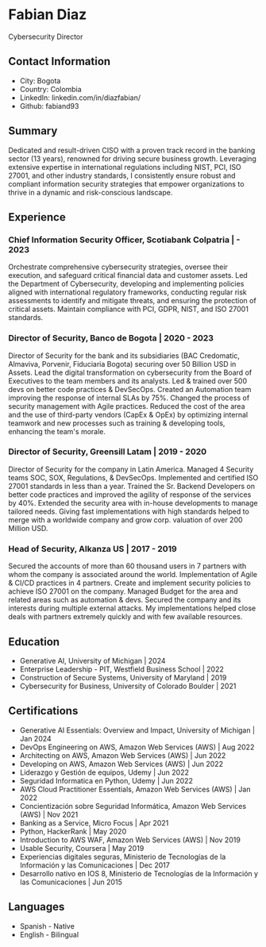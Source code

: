 # Fabian Diaz
Cybersecurity Director

## Contact Information
- City: Bogota
- Country: Colombia
- LinkedIn: linkedin.com/in/diazfabian/
- Github: fabiand93

## Summary
Dedicated and result-driven CISO with a proven track record in the banking sector (13 years), renowned for driving secure business growth. Leveraging extensive expertise in international regulations including NIST, PCI, ISO 27001, and other industry standards, I consistently ensure robust and compliant information security strategies that empower organizations to thrive in a dynamic and risk-conscious landscape.

## Experience
### Chief Information Security Officer, Scotiabank Colpatria | - 2023
Orchestrate comprehensive cybersecurity strategies, oversee their execution, and safeguard critical financial data and customer assets. Led the Department of Cybersecurity, developing and implementing policies aligned with international regulatory frameworks, conducting regular risk assessments to identify and mitigate threats, and ensuring the protection of critical assets. Maintain compliance with PCI, GDPR, NIST, and ISO 27001 standards.

### Director of Security, Banco de Bogota | 2020 - 2023
Director of Security for the bank and its subsidiaries (BAC Credomatic, Almaviva, Porvenir, Fiduciaria Bogota) securing over 50 Billion USD in Assets. Lead the digital transformation on cybersecurity from the Board of Executives to the team members and its analysts. Led & trained over 500 devs on better code practices & DevSecOps. Created an Automation team improving the response of internal SLAs by 75%. Changed the process of security management with Agile practices. Reduced the cost of the area and the use of third-party vendors (CapEx & OpEx) by optimizing internal teamwork and new processes such as training & developing tools, enhancing the team's morale.

### Director of Security, Greensill Latam | 2019 - 2020
Director of Security for the company in Latin America. Managed 4 Security teams SOC, SOX, Regulations, & DevSecOps. Implemented and certified ISO 27001 standards in less than a year. Trained the Sr. Backend Developers on better code practices and improved the agility of response of the services by 40%. Extended the security area with in-house developments to manage tailored needs. Giving fast implementations with high standards helped to merge with a worldwide company and grow corp. valuation of over 200 Million USD.

### Head of Security, Alkanza US | 2017 - 2019
Secured the accounts of more than 60 thousand users in 7 partners with whom the company is associated around the world. Implementation of Agile & CI/CD practices in 4 partners. Create and implement security policies to achieve ISO 27001 on the company. Managed Budget for the area and related areas such as automation & devs. Secured the company and its interests during multiple external attacks. My implementations helped close deals with partners extremely quickly and with few available resources.

## Education
- Generative AI, University of Michigan | 2024
- Enterprise Leadership - PIT, Westfield Business School | 2022
- Construction of Secure Systems, University of Maryland | 2019
- Cybersecurity for Business, University of Colorado Boulder | 2021

## Certifications
- Generative AI Essentials: Overview and Impact, University of Michigan | Jan 2024
- DevOps Engineering on AWS, Amazon Web Services (AWS) | Aug 2022
- Architecting on AWS, Amazon Web Services (AWS) | Jun 2022
- Developing on AWS, Amazon Web Services (AWS) | Jun 2022
- Liderazgo y Gestión de equipos, Udemy | Jun 2022
- Seguridad Informatica en Python, Udemy | Jun 2022
- AWS Cloud Practitioner Essentials, Amazon Web Services (AWS) | Jan 2022
- Concientización sobre Seguridad Informática, Amazon Web Services (AWS) | Nov 2021
- Banking as a Service, Micro Focus | Apr 2021
- Python, HackerRank | May 2020
- Introduction to AWS WAF, Amazon Web Services (AWS) | Nov 2019
- Usable Security, Coursera | May 2019
- Experiencias digitales seguras, Ministerio de Tecnologías de la Información y las Comunicaciones | Dec 2017
- Desarrollo nativo en IOS 8, Ministerio de Tecnologías de la Información y las Comunicaciones | Jun 2015

## Languages
- Spanish - Native
- English - Bilingual


<!--
**fabiand93/fabiand93** is a ✨ _special_ ✨ repository because its `README.md` (this file) appears on your GitHub profile.

Here are some ideas to get you started:

- 🔭 I’m currently working on ...
- 🌱 I’m currently learning ...
- 👯 I’m looking to collaborate on ...
- 🤔 I’m looking for help with ...
- 💬 Ask me about ...
- 📫 How to reach me: ...
- 😄 Pronouns: ...
- ⚡ Fun fact: ...
-->
